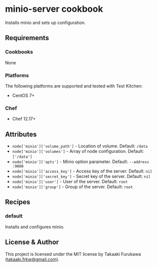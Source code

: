 # minio-server cookbook

Installs minio and sets up configuration.

## Requirements

### Cookbooks

None

### Platforms

The following platforms are supported and tested with Test Kitchen:

* CentOS 7+

### Chef

* Chef 12.17+

## Attributes

* `node['minio']['volume_path']` - Location of volume. Default: `/data`
* `node['minio']['volumes']` - Array of node configuration. Default: `['/data']`
* `node['minio']['opts']` - Minio option parameter. Default: `--address :9000`
* `node['minio']['access_key']` - Access key of the server. Default: `nil`
* `node['minio']['secret_key']` - Secret key of the server. Default: `nil`
* `node['minio']['user']` - User of the server. Default: `root`
* `node['minio']['group']` - Group of the server. Default: `root`

## Recipes

### default

Installs and configures minio.

## License & Author

This project is licensed under the MIT license by Takaaki Furukawa (takaaki.frkw@gmail.com).

